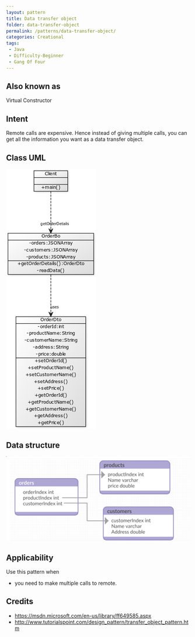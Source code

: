 ```yaml
---
layout: pattern
title: Data transfer object
folder: data-transfer-object
permalink: /patterns/data-transfer-object/
categories: Creational
tags: 
 - Java
 - Difficulty-Beginner
 - Gang Of Four
---
```


## Also known as
Virtual Constructor

## Intent
Remote calls are expensive. Hence instead of giving multiple calls,
you can get all the information you want as a data transfer object.

## Class UML
![alt text](./etc/dto.png "data transfer object")

## Data structure
![alt text](./etc/data-diagram.png "data transfer object")

## Applicability
Use this pattern when

* you need to make multiple calls to remote.


## Credits

* https://msdn.microsoft.com/en-us/library/ff649585.aspx
* http://www.tutorialspoint.com/design_pattern/transfer_object_pattern.htm

